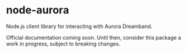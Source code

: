 # node-aurora
Node.js client library for interacting with Aurora Dreamband.

Official documentation coming soon. Until then, consider this package a work in progress, subject to breaking changes.
